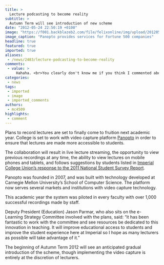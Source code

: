 ```yaml
---
title: >
  Lecture podcasting to become reality
subtitle: >
  Autumn Term will see introduction of new scheme
date: "2012-05-24 22:50:19 +0100"
image: "https://f001.backblazeb2.com/file/felixonline/img/upload/201205242349-mc4509-homepage-slide-2.jpg"
image_caption: "Panopto provides services for Fortune 500 companies"
headline: true
featured: true
imported: true
aliases:
 - /news/2483/lecture-podcasting-to-become-reality
comments:
 - value: >
     Hahaha. <br>You clearly don't know me if you think I commented about myself on this! <br>....that or you know me really well and are trolling me. <br> <br>Damn anonymous comments! <br> <br>Colvin - sort it out.,Excellent, I've been wanting this.,Jason Parmar has been the best sabbatical this Union has ever had. That and he is the few that actually care about the people he represents and is not another bureaucrat/ CV whore.,It's surprised me that Imperial, which I believed to be a world leader in technological pioneering, has been so slow to catch onto this basic technology.,Thanks for the comment, Jason.,We all believed Imperial to be a world leader until we actually got here.,Finally, great job guys/Jason...,so many people already dont go to lectures, especially morning lectures, poor lecturers will be lonely,Excellent news! Now if I can do labs and sit exams at home too, I'm all set.
categories:
 - news
tags:
 - imported
 - image
 - imported_comments
authors:
 - mc4509
highlights:
 - comment
---
```


Plans to record lectures are set to finally come to fruition next academic year. College is set to work with video capture platform [Panopto](http://www.panopto.com/) in order to ensure that lectures are made more accessible to students.

The collaboration will result in live lecture streaming, the opportunity to view previous recordings at any time, the ability to view lectures on mobile phones and tablets, and follows suggestions by students listed in [Imperial College Union’s response to the 2011 National Student Survey Report](http://www.imperialcollegeunion.org/news/our-national-student-survey-response,530,ICUNS.html).

Panopto was founded in 2007, and was built with technology developed at Carnegie Mellon University’s School of Computer Science. The platform now serves several markets and institutions with video capture technology.

This academic year the system was piloted in every faculty with over 1,000 successful recordings made by staff.

Deputy President (Education) Jason Parmar, who also sits on the e-Learning Strategy Committee involved with the plans, said: “it has been fantastic to work with the committee and see resources be dedicated to this innovation in teaching. It will improve educational access to students and improve the student experience here at Imperial so I hope as many lecturers as possible will take advantage of it.”

The beginning of Autumn Term 2012 will see an anticipated gradual introduction of the scheme, though implementing the video capture is entirely at the discretion of lecturers.

